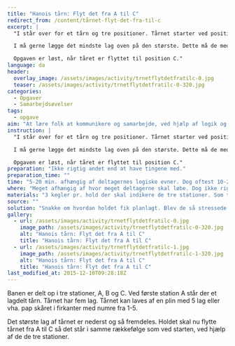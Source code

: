 ```yaml
---
title: "Hanois tårn: Flyt det fra A til C"
redirect_from: /content/tårnet-flyt-det-fra-til-c
excerpt: |
  "I står over for et tårn og tre positioner. Tårnet starter ved position A, men skal flyttes til position C. I må flytte et lag af tårnet ad gangen. I må på intet tidspunkt lægge et større lag oven på et mindre lag. Det lag der bliver flyttet skal placeres oven på evt. andre lag på den position I flytter laget til.

  I må gerne lægge det mindste lag oven på den største. Dette må de med alle de mindre størrelser, så længe den kommer oven på en større. Når de skal flytte et lag fra tårnet på en af stationerne, skal de tage det øverste lag altid.

  Opgaven er løst, når tåret er flyttet til position C."
language: da
header:
  overlay_image: /assets/images/activity/trnetflytdetfratilc-0.jpg
  teaser: /assets/images/activity/trnetflytdetfratilc-0-320.jpg
categories:
  - Opgaver
  - Samarbejdsøvelser
tags:
  - opgave
aim: "At lære folk at kommunikere og samarbejde, ved hjælp af logik og planlægning."
instruction: |
  "I står over for et tårn og tre positioner. Tårnet starter ved position A, men skal flyttes til position C. I må flytte et lag af tårnet ad gangen. I må på intet tidspunkt lægge et større lag oven på et mindre lag. Det lag der bliver flyttet skal placeres oven på evt. andre lag på den position I flytter laget til.

  I må gerne lægge det mindste lag oven på den største. Dette må de med alle de mindre størrelser, så længe den kommer oven på en større. Når de skal flytte et lag fra tårnet på en af stationerne, skal de tage det øverste lag altid.

  Opgaven er løst, når tåret er flyttet til position C."
preparation: "Ikke rigtig andet end at have tingene med."
preparation_time: ""
time: "5-20 min. afhængig af deltagernes logiske evner. Dog oftest 10-20 min"
where: "Meget afhængig af hvor meget deltagerne skal løbe. Dog ikke rigtig under 25m^2"
materials: "3 kegler pr. hold der skal indikere de tre stationer. Som tårn kan der bruges papirer med tal, kegler med tal eller træplinter med 5 lag"
source: ""
solution: "Snakke om hvordan holdet fik planlagt. Blev de så stressede at nogle bare tog over, så resten kiggede på?"
gallery:
  - url: /assets/images/activity/trnetflytdetfratilc-0.jpg
    image_path: /assets/images/activity/trnetflytdetfratilc-0-320.jpg
    alt: "Hanois tårn: Flyt det fra A til C"
    title: "Hanois tårn: Flyt det fra A til C"
  - url: /assets/images/activity/trnetflytdetfratilc-1.jpg
    image_path: /assets/images/activity/trnetflytdetfratilc-1-320.jpg
    alt: "Hanois tårn: Flyt det fra A til C"
    title: "Hanois tårn: Flyt det fra A til C"
last_modified_at: 2015-12-10T09:28:18Z
---
```

Banen er delt op i tre stationer, A, B og C. Ved første station A står der et lagdelt tårn. Tårnet har fem lag. Tårnet kan laves af en plin med 5 lag eller vha. pap skåret i firkanter med numre fra 1-5.

Det største lag af tårnet er nederst og så fremdeles. Holdet skal nu flytte tårnet fra A til C så det står i samme rækkefølge som ved starten, ved hjælp af de de tre stationer.
